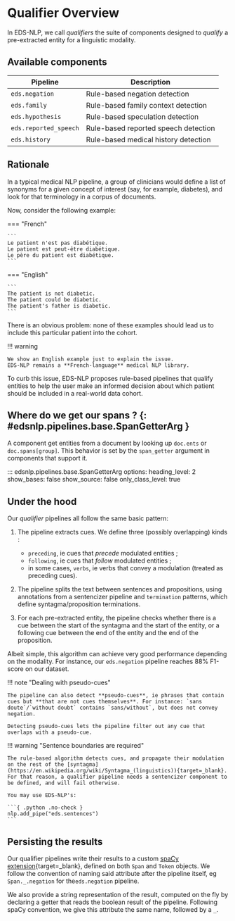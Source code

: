 # Qualifier Overview

In EDS-NLP, we call _qualifiers_ the suite of components designed to _qualify_ a
pre-extracted entity for a linguistic modality.

## Available components

<!-- --8<-- [start:components] -->

| Pipeline              | Description                          |
|-----------------------|--------------------------------------|
| `eds.negation`        | Rule-based negation detection        |
| `eds.family`          | Rule-based family context detection  |
| `eds.hypothesis`      | Rule-based speculation detection     |
| `eds.reported_speech` | Rule-based reported speech detection |
| `eds.history`         | Rule-based medical history detection |

<!-- --8<-- [end:components] -->

## Rationale

In a typical medical NLP pipeline, a group of clinicians would define a list of synonyms for a given concept of interest (say, for example, diabetes), and look for that terminology in a corpus of documents.

Now, consider the following example:

=== "French"

    ```
    Le patient n'est pas diabétique.
    Le patient est peut-être diabétique.
    Le père du patient est diabétique.
    ```

=== "English"

    ```
    The patient is not diabetic.
    The patient could be diabetic.
    The patient's father is diabetic.
    ```

There is an obvious problem: none of these examples should lead us to include this particular patient into the cohort.

!!! warning

    We show an English example just to explain the issue.
    EDS-NLP remains a **French-language** medical NLP library.

To curb this issue, EDS-NLP proposes rule-based pipelines that qualify entities to help the user make an informed decision about which patient should be included in a real-world data cohort.

## Where do we get our spans ? {: #edsnlp.pipelines.base.SpanGetterArg }

A component get entities from a document by looking up `doc.ents` or `doc.spans[group]`. This behavior is set by the `span_getter` argument in components that support it.

::: edsnlp.pipelines.base.SpanGetterArg
    options:
        heading_level: 2
        show_bases: false
        show_source: false
        only_class_level: true

## Under the hood

Our _qualifier_ pipelines all follow the same basic pattern:

1.  The pipeline extracts cues. We define three (possibly overlapping) kinds :

    - `preceding`, ie cues that _precede_ modulated entities ;
    - `following`, ie cues that _follow_ modulated entities ;
    - in some cases, `verbs`, ie verbs that convey a modulation (treated as preceding cues).

2.  The pipeline splits the text between sentences and propositions, using annotations from a sentencizer pipeline and `termination` patterns, which define syntagma/proposition terminations.

3.  For each pre-extracted entity, the pipeline checks whether there is a cue between the start of the syntagma and the start of the entity, or a following cue between the end of the entity and the end of the proposition.

Albeit simple, this algorithm can achieve very good performance depending on the modality. For instance, our `eds.negation` pipeline reaches 88% F1-score on our dataset.

!!! note "Dealing with pseudo-cues"

    The pipeline can also detect **pseudo-cues**, ie phrases that contain cues but **that are not cues themselves**. For instance: `sans doute`/`without doubt` contains `sans/without`, but does not convey negation.

    Detecting pseudo-cues lets the pipeline filter out any cue that overlaps with a pseudo-cue.

!!! warning "Sentence boundaries are required"

    The rule-based algorithm detects cues, and propagate their modulation on the rest of the [syntagma](https://en.wikipedia.org/wiki/Syntagma_(linguistics)){target=_blank}. For that reason, a qualifier pipeline needs a sentencizer component to be defined, and will fail otherwise.

    You may use EDS-NLP's:

    ```{ .python .no-check }
    nlp.add_pipe("eds.sentences")
    ```

## Persisting the results

Our qualifier pipelines write their results to a custom [spaCy extension](https://spacy.io/usage/processing-pipelines#custom-components-attributes){target=_blank}, defined on both `Span` and `Token` objects. We follow the convention of naming said attribute after the pipeline itself, eg `Span._.negation` for the`eds.negation` pipeline.

We also provide a string representation of the result, computed on the fly by declaring a getter that reads the boolean result of the pipeline. Following spaCy convention, we give this attribute the same name, followed by a `_`.
